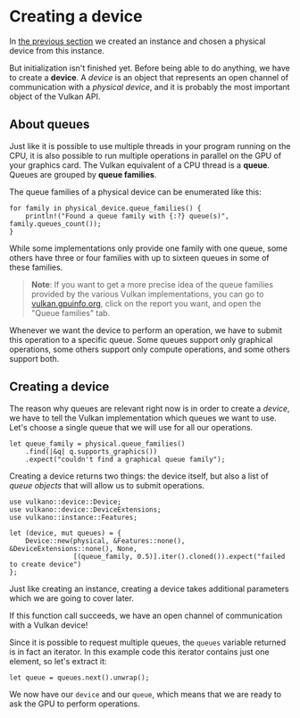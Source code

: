 # Creating a device

In [the previous section](/guide/initialization) we created an instance and chosen a physical
device from this instance.

But initialization isn't finished yet. Before being able to do anything, we have to create a
**device**. A *device* is an object that represents an open channel of communication with a
*physical device*, and it is probably the most important object of the Vulkan API.

## About queues

Just like it is possible to use multiple threads in your program running on the CPU, it is also
possible to run multiple operations in parallel on the GPU of your graphics card. The Vulkan
equivalent of a CPU thread is a **queue**. Queues are grouped by **queue families**.

The queue families of a physical device can be enumerated like this:

    for family in physical_device.queue_families() {
        println!("Found a queue family with {:?} queue(s)", family.queues_count());
    }

While some implementations only provide one family with one queue, some others have three or four
families with up to sixteen queues in some of these families.

> **Note**: If you want to get a more precise idea of the queue families provided by the various
> Vulkan implementations, you can go to [vulkan.gpuinfo.org](http://vulkan.gpuinfo.org), click on
> the report you want, and open the "Queue families" tab.

Whenever we want the device to perform an operation, we have to submit this operation to a specific
queue. Some queues support only graphical operations, some others support only compute operations,
and some others support both.

## Creating a device

The reason why queues are relevant right now is in order to create a *device*, we have to tell the
Vulkan implementation which queues we want to use. Let's choose a single queue that we will use for
all our operations.

    let queue_family = physical.queue_families()
        .find(|&q| q.supports_graphics())
        .expect("couldn't find a graphical queue family");

Creating a device returns two things: the device itself, but also a list of *queue objects* that
will allow us to submit operations.

    use vulkano::device::Device;
    use vulkano::device::DeviceExtensions;
    use vulkano::instance::Features;
     
    let (device, mut queues) = {
        Device::new(physical, &Features::none(), &DeviceExtensions::none(), None,
                    [(queue_family, 0.5)].iter().cloned()).expect("failed to create device")
    };

Just like creating an instance, creating a device takes additional parameters which we are going
to cover later.

If this function call succeeds, we have an open channel of communication with a Vulkan device!

Since it is possible to request multiple queues, the `queues` variable returned is in fact an
iterator. In this example code this iterator contains just one element, so let's extract it:

    let queue = queues.next().unwrap();

We now have our `device` and our `queue`, which means that we are ready to ask the GPU to perform
operations.
